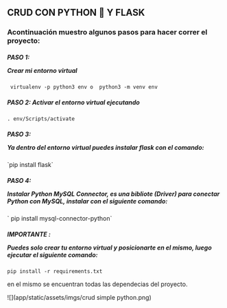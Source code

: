 ## CRUD CON PYTHON 🐍 Y FLASK


### Acontinuación muestro algunos pasos para hacer correr el proyecto:

##### PASO 1: <p>Crear mi entorno virtual
` virtualenv -p python3 env o  python3 -m venv env`</p>

##### PASO 2: Activar el entorno virtual ejecutando
` . env/Scripts/activate `

##### PASO 3: <p>Ya dentro del entorno virtual puedes instalar flask con el comando:  
</p>`pip install flask`

##### PASO 4: <p>Instalar Python MySQL Connector, es una bibliote (Driver) para conectar Python con MySQL, instalar con el siguiente comando:
</p>` pip install mysql-connector-python`


##### IMPORTANTE : <p>Puedes solo crear tu entorno virtual y posicionarte en el mismo, luego ejecutar el siguiente comando:  </p> 
`pip install -r requirements.txt`
<p>en el  mismo se encuentran todas las dependecias del proyecto.</p>


![](app/static/assets/imgs/crud simple python.png)
